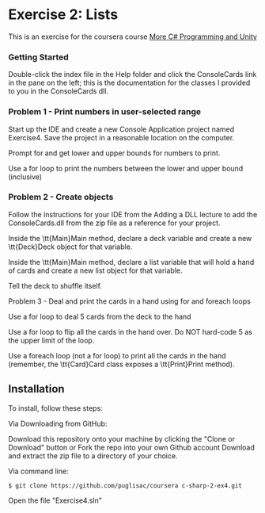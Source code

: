 # Exercise 2: Lists

This is an exercise for the coursera course [More C# Programming and Unity](https://www.coursera.org/learn/more-programming-unity)

### Getting Started

Double-click the index file in the Help folder and click the ConsoleCards link in the pane on the left; this is the documentation for the classes I provided to you in the ConsoleCards dll.

### Problem 1 - Print numbers in user-selected range

Start up the IDE and create a new Console Application project named Exercise4. Save the project in a reasonable location on the computer.

Prompt for and get lower and upper bounds for numbers to print.

Use a for loop to print the numbers between the lower and upper bound (inclusive)

### Problem 2 - Create objects

Follow the instructions for your IDE from the Adding a DLL lecture to add the ConsoleCards.dll from the zip file as a reference for your project.

Inside the \tt{Main}Main method, declare a deck variable and create a new \tt{Deck}Deck object for that variable.

Inside the \tt{Main}Main method, declare a list variable that will hold a hand of cards and create a new list object for that variable.

Tell the deck to shuffle itself.

Problem 3 - Deal and print the cards in a hand using for and foreach loops

Use a for loop to deal 5 cards from the deck to the hand

Use a for loop to flip all the cards in the hand over. Do NOT hard-code 5 as the upper limit of the loop.

Use a foreach loop (not a for loop) to print all the cards in the hand (remember, the \tt{Card}Card class exposes a \tt{Print}Print method).
 
## Installation
To install, follow these steps:

Via Downloading from GitHub:

Download this repository onto your machine by clicking the "Clone or Download" button or Fork the repo into your own Github account
Download and extract the zip file to a directory of your choice.  

Via command line:

`$ git clone https://github.com/puglisac/coursera c-sharp-2-ex4.git`

Open the file "Exercise4.sln"